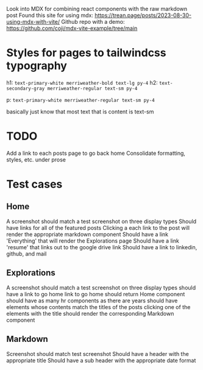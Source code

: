 Look into MDX for combining react components with the raw markdown post
Found this site for using mdx: https://trean.page/posts/2023-08-30-using-mdx-with-vite/
Github repo with a demo: https://github.com/coji/mdx-vite-example/tree/main


# Styles for pages to tailwindcss typography

h1: `text-primary-white merriweather-bold text-lg py-4`
h2: `text-secondary-gray merriweather-regular text-sm py-4`

p: `text-primary-white merriweather-regular text-sm py-4`

basically just know that most text that is content is text-sm

# TODO
Add a link to each posts page to go back home
Consolidate formatting, styles, etc. under prose

# Test cases

## Home
A screenshot should match a test screenshot on three display types
Should have links for all of the featured posts
Clicking a each link to the post will render the appropriate markdown component
Should have a link 'Everything' that will render the Explorations page
Should have a link 'resume' that links out to the google drive link
Should have a link to linkedin, github, and mail

## Explorations
A screenshot should match a test screenshot on three display types
should have a link to go home
link to go home should return Home component
should have as many hr components as there are years
should have elements whose contents match the titles of the posts
clicking one of the elements with the title should render the corresponding Markdown component

## Markdown
Screenshot should match test screenshot
Should have a header with the appropriate title
Should have a sub header with the appropriate date format
